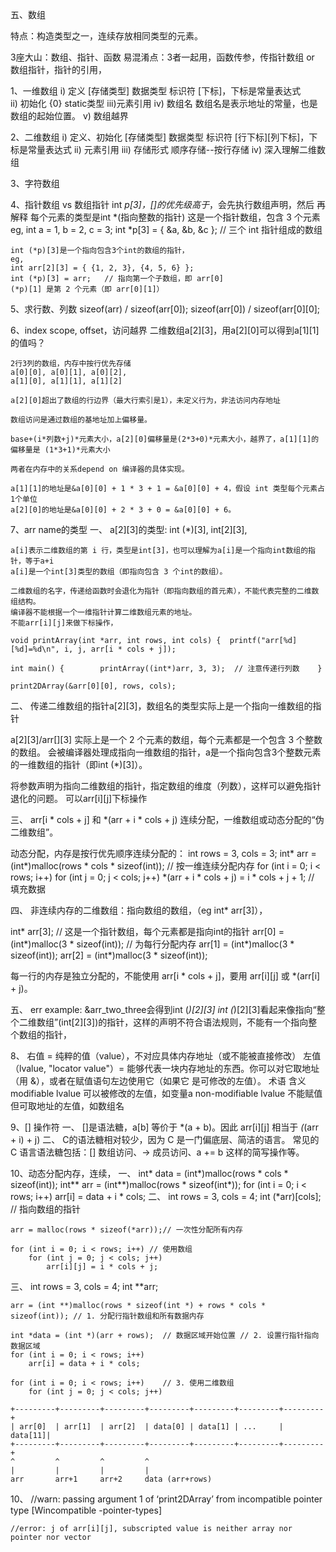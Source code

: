 五、数组

特点：构造类型之一，连续存放相同类型的元素。

3座大山：数组、指针、函数
易混淆点：3者一起用，函数传参，传指针数组 or 数组指针，指针的引用，

1、一维数组
    i)  定义
        [存储类型] 数据类型 标识符 [下标]，下标是常量表达式        
    ii) 初始化
        {0}
        static类型
    iii)元素引用
    iv) 数组名
        数组名是表示地址的常量，也是数组的起始位置。
    v)  数组越界

2、二维数组
   i) 定义、初始化
        [存储类型] 数据类型 标识符 [行下标][列下标]，下标是常量表达式
  ii) 元素引用
 iii) 存储形式
        顺序存储--按行存储
  iv) 深入理解二维数组


3、字符数组


4、指针数组 vs 数组指针
    int *p[3]，[]的优先级高于*，会先执行数组声明，然后 再解释 每个元素的类型是int *(指向整数的指针)
    这是一个指针数组，包含 3 个元素
    eg,
    int a = 1, b = 2, c = 3;
    int *p[3] = { &a, &b, &c };  // 三个 int 指针组成的数组


    int (*p)[3]是一个指向包含3个int的数组的指针，
    eg,
    int arr[2][3] = { {1, 2, 3}, {4, 5, 6} };
    int (*p)[3] = arr;   // 指向第一个子数组，即 arr[0]
    (*p)[1] 是第 2 个元素（即 arr[0][1]）

5、求行数、列数
   sizeof(arr) / sizeof(arr[0]);
   sizeof(arr[0]) / sizeof(arr[0][0];

6、index scope, offset，访问越界
    二维数组a[2][3]，用a[2][0]可以得到a[1][1]的值吗？

    2行3列的数组，内存中按行优先存储
    a[0][0], a[0][1], a[0][2],
    a[1][0], a[1][1], a[1][2]

    a[2][0]超出了数组的行边界（最大行索引是1），未定义行为，非法访问内存地址

    数组访问是通过数组的基地址加上偏移量。

    base+(i*列数+j)*元素大小，a[2][0]偏移量是(2*3+0)*元素大小，越界了，a[1][1]的偏移量是 (1*3+1)*元素大小

    两者在内存中的关系depend on 编译器的具体实现。

    a[1][1]的地址是&a[0][0] + 1 * 3 + 1 = &a[0][0] + 4，假设 int 类型每个元素占1个单位
    a[2][0]的地址是&a[0][0] + 2 * 3 + 0 = &a[0][0] + 6。

7、arr name的类型
  一、
    a[2][3]的类型: int (*)[3], int[2][3], 

    a[i]表示二维数组的第 i 行，类型是int[3]，也可以理解为a[i]是一个指向int数组的指针，等于a+i
    a[i]是一个int[3]类型的数组（即指向包含 3 个int的数组）。

    二维数组的名字，传递给函数时会退化为指针（即指向数组的首元素），不能代表完整的二维数组结构。
    编译器不能根据一个一维指针计算二维数组元素的地址。
    不能arr[i][j]来做下标操作，

    void printArray(int *arr, int rows, int cols) {  printf("arr[%d][%d]=%d\n", i, j, arr[i * cols + j]);

    int main() {        printArray((int*)arr, 3, 3);  // 注意传递行列数    }

    print2DArray(&arr[0][0], rows, cols);

  二、 传递二维数组的指针a[2][3]，数组名的类型实际上是一个指向一维数组的指针

   a[2][3]/arr[][3] 实际上是一个 2 个元素的数组，每个元素都是一个包含 3 个整数的数组。
   会被编译器处理成指向一维数组的指针，a是一个指向包含3个整数元素的一维数组的指针（即int (*)[3]）。
   
   将参数声明为指向二维数组的指针，指定数组的维度（列数），这样可以避免指针退化的问题。
   可以arr[i][j]下标操作

  三、 arr[i * cols + j] 和 *(arr + i * cols + j) 连续分配，一维数组或动态分配的“伪二维数组”。

   动态分配，内存是按行优先顺序连续分配的：
   int rows = 3, cols = 3;  int* arr = (int*)malloc(rows * cols * sizeof(int));  // 按一维连续分配内存
   for (int i = 0; i < rows; i++) 
       for (int j = 0; j < cols; j++) 
           *(arr + i * cols + j) = i * cols + j + 1;  // 填充数据

  四、 非连续内存的二维数组：指向数组的数组，（eg int* arr[3]），

   int* arr[3];  // 这是一个指针数组，每个元素都是指向int的指针
   arr[0] = (int*)malloc(3 * sizeof(int));  // 为每行分配内存
   arr[1] = (int*)malloc(3 * sizeof(int));
   arr[2] = (int*)malloc(3 * sizeof(int));

   每一行的内存是独立分配的，不能使用 arr[i * cols + j]，要用 arr[i][j] 或  *(arr[i] + j)。

  五、 err example: &arr_two_three会得到int (*)[2][3]
   int (*)[2][3]看起来像指向“整个二维数组”(int[2][3])的指针，这样的声明不符合语法规则，不能有一个指向整个数组的指针，

8、
     右值 = 纯粹的值（value），不对应具体内存地址（或不能被直接修改）
     左值（lvalue, "locator value"）= 能够代表一块内存地址的东西。你可以对它取地址（用 &），或者在赋值语句左边使用它（如果它
   是可修改的左值）。
            术语	                        含义
     modifiable lvalue	            可以被修改的左值，如变量a
   non-modifiable lvalue	    不能赋值但可取地址的左值，如数组名

9、[] 操作符
  一、
    []是语法糖，a[b] 等价于 *(a + b)。因此 arr[i][j] 相当于 *(*(arr + i) + j)
  二、
    C的语法糖相对较少，因为 C 是一门偏底层、简洁的语言。
    常见的 C 语言语法糖包括：[] 数组访问、-> 成员访问、a += b 这样的简写操作等。


10、动态分配内存，连续，
  一、
    int* data = (int*)malloc(rows * cols * sizeof(int));
    int** arr = (int**)malloc(rows * sizeof(int*));
    for (int i = 0; i < rows; i++)
        arr[i] = data + i * cols;
  二、
    int rows = 3, cols = 4;
    int (*arr)[cols]; // 指向数组的指针
    
    arr = malloc(rows * sizeof(*arr));// 一次性分配所有内存
    
    for (int i = 0; i < rows; i++) // 使用数组
        for (int j = 0; j < cols; j++) 
            arr[i][j] = i * cols + j;
  三、
    int rows = 3, cols = 4;
    int **arr;
    
    arr = (int **)malloc(rows * sizeof(int *) + rows * cols * sizeof(int)); // 1. 分配行指针数组和所有数据内存
    
    int *data = (int *)(arr + rows);  // 数据区域开始位置 // 2. 设置行指针指向数据区域
    for (int i = 0; i < rows; i++) 
        arr[i] = data + i * cols;
    
    for (int i = 0; i < rows; i++)    // 3. 使用二维数组
        for (int j = 0; j < cols; j++) 

    +---------+---------+---------+---------+---------+---------+---------+
    | arr[0]  | arr[1]  | arr[2]  | data[0] | data[1] | ...     | data[11]|
    +---------+---------+---------+---------+---------+---------+---------+
    ^         ^         ^         ^
    |         |         |         |
    arr       arr+1     arr+2     data (arr+rows)

10、
    //warn: passing argument 1 of ‘print2DArray’ from incompatible pointer type [Wincompatible -pointer-types]

    //error: j of arr[i][j], subscripted value is neither array nor pointer nor vector
